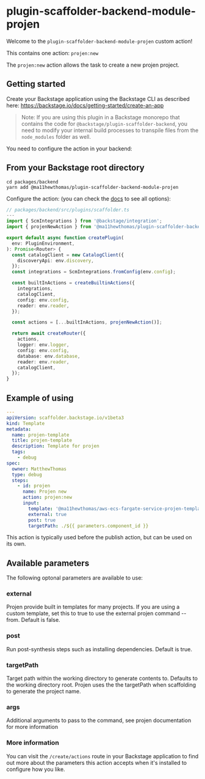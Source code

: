 # plugin-scaffolder-backend-module-projen

Welcome to the `plugin-scaffolder-backend-module-projen` custom action!

This contains one action: `projen:new`

The `projen:new` action allows the task to create a new projen project. 

## Getting started

Create your Backstage application using the Backstage CLI as described here:
https://backstage.io/docs/getting-started/create-an-app

> Note: If you are using this plugin in a Backstage monorepo that contains the code for `@backstage/plugin-scaffolder-backend`, you need to modify your internal build processes to transpile files from the `node_modules` folder as well.

You need to configure the action in your backend:

## From your Backstage root directory

```
cd packages/backend
yarn add @ma11hewthomas/plugin-scaffolder-backend-module-projen
```

Configure the action:
(you can check the [docs](https://backstage.io/docs/features/software-templates/writing-custom-actions#registering-custom-actions) to see all options):

```typescript
// packages/backend/src/plugins/scaffolder.ts
---
import { ScmIntegrations } from '@backstage/integration';
import { projenNewAction } from '@ma11hewthomas/plugin-scaffolder-backend-module-projen';

export default async function createPlugin(
  env: PluginEnvironment,
): Promise<Router> {
  const catalogClient = new CatalogClient({
    discoveryApi: env.discovery,
  });
  const integrations = ScmIntegrations.fromConfig(env.config);

  const builtInActions = createBuiltinActions({
    integrations, 
    catalogClient,
    config: env.config,
    reader: env.reader,
  });

  const actions = [...builtInActions, projenNewAction()];

  return await createRouter({
    actions,
    logger: env.logger,
    config: env.config,
    database: env.database,
    reader: env.reader,
    catalogClient,
  });
}
```

## Example of using

```yaml
---
apiVersion: scaffolder.backstage.io/v1beta3
kind: Template
metadata:
  name: projen-template
  title: projen-template
  description: Template for projen
  tags:
    - debug
spec:
  owner: MatthewThomas
  type: debug
  steps:
    - id: projen
      name: Projen new
      action: projen:new
      input:
        template: '@ma11hewthomas/aws-ecs-fargate-service-projen-template'
        external: true
        post: true
        targetPath: ./${{ parameters.component_id }}
```
This action is typically used before the publish action, but can be used on its own.

## Available parameters

The following optonal parameters are available to use:
### external
Projen provide built in templates for many projects. If you are using a custom template, set this to true to use the external projen command --from. Default is false.

### post
Run post-synthesis steps such as installing dependencies. Default is true.

### targetPath
Target path within the working directory to generate contents to. Defaults to the working directory root. Projen uses the the targetPath when scaffolding to generate the project name.

### args
Additional arguments to pass to the command, see projen documentation for more information 

### More information
You can visit the `/create/actions` route in your Backstage application to find out more about the parameters this action accepts when it's installed to configure how you like.
